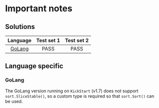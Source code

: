 # Important notes

## Solutions

|      Language       | Test set 1 | Test set 2 |
| :-----------------: | :--------: | :--------: |
| [GoLang](stones.go) |    PASS    |    PASS    |

## Language specific

### GoLang

The GoLang version running on `KickStart` (v1.7) does not support
`sort.SliceStable()`, so a custom type is required so that `sort.Sort()` can be
used.
